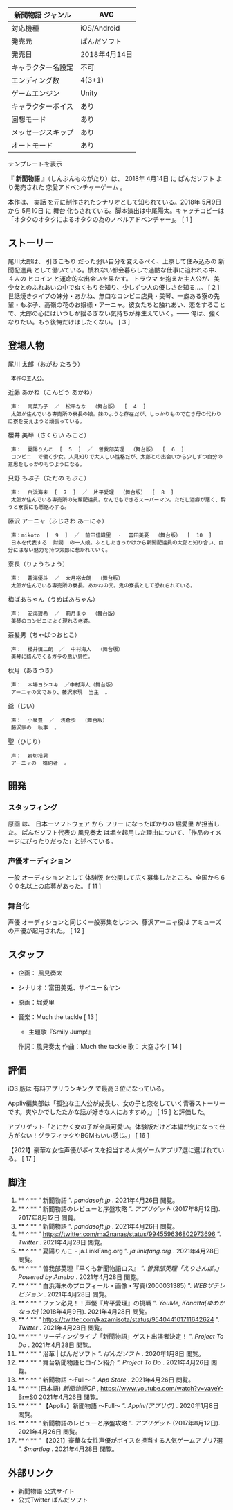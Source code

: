 新聞物語  ジャンル  |  AVG   
---|---  
対応機種  |  iOS/Android   
発売元  |  ぱんだソフト   
発売日  |  2018年4月14日   
キャラクター名設定  |  不可   
エンディング数  |  4(3+1)   
ゲームエンジン  |  Unity   
キャラクターボイス  |  あり   
回想モード  |  あり   
メッセージスキップ  |  あり   
オートモード  |  あり   
テンプレートを表示  
  
『 **新聞物語** 』（しんぶんものがたり）は、  2018年  4月14日  に  ぱんだソフト  より発売された  恋愛アドベンチャーゲーム  。

本作は、  実話  を元に制作されたシナリオとして知られている。2018年  5月9日  から  5月10日  に  舞台
化もされている。脚本演出は中尾陽太。キャッチコピーは「オタクのオタクによるオタクの為のノベルアドベンチャー」。  [  1  ]

##  ストーリー



尾川太郎は、  引きこもり  だった弱い自分を変えるべく、上京して住み込みの  新聞配達員
として働いている。慣れない都会暮らしで過酷な仕事に追われる中、４人の  ヒロイン  と運命的な出会いを果たす。  トラウマ
を抱えた主人公が、美少女とのふれあいの中でぬくもりを知り、少しずつ人の優しさを知る…。  [  2  ]
世話焼きタイプの妹分・あかね、無口なコンビニ店員・美琴、一癖ある寮の先輩・もぶ子、高嶺の花のお嬢様・アーニャ。彼女たちと触れあい、恋をすることで、太郎の心にはいつしか揺るぎない気持ちが芽生えていく。――
俺は、強くなりたい。もう後悔だけはしたくない。  [  3  ]

##  登場人物



尾川 太郎（おがわ たろう）

     本作の主人公。 
近藤 あかね（こんどう あかね）

     声：  南菜乃子  ／  松平なな  （舞台版）  [  4  ] 
     太郎が住んでいる専売所の寮長の娘。妹のような存在だが、しっかりもので亡き母の代わりに寮を支えようと頑張っている。 
櫻井 美琴（さくらい みこと）

     声：  夏陽りんこ  [  5  ]  ／  曽我部英理  （舞台版）  [  6  ] 
     コンビニ  で働く少女。人見知りで大人しい性格だが、太郎との出会いから少しずつ自分の意思をしっかりもつようになる。 
只野 もぶ子（ただの もぶこ）

     声：  白浜海未  [  7  ]  ／  片平愛理  （舞台版）  [  8  ] 
     太郎が住んでいる専売所の先輩配達員。なんでもできるスーパーマン。ただし酒癖が悪く、酔うと寮長にも悪絡みする。 
藤沢 アーニャ（ふじさわ あーにゃ）

     声：mikoto  [  9  ]  ／  前田佳織里  ・  富田美憂  （舞台版）  [  10  ] 
     日本を代表する  財閥  の一人娘。ふとしたきっかけから新聞配達員の太郎と知り合い、自分にはない魅力を持つ太郎に惹かれていく。 
寮長（りょうちょう）

     声：  蒼海優斗  ／  大月裕太朗  （舞台版） 
     太郎が住んでいる専売所の寮長。あかねの父。鬼の寮長として恐れられている。 
梅ばあちゃん（うめばあちゃん）

     声：  安海碧希  ／  莉月まゆ  （舞台版） 
     美琴のコンビニによく現れる老婆。 
茶髪男（ちゃぱつおとこ）

     声：  櫻井慎二朗  ／  中村海人  （舞台版） 
     美琴に絡んでくるガラの悪い男性。 
秋月（あきつき）

     声：  木場ヨシユキ  ／中村海人（舞台版） 
     アーニャの父であり、藤沢家現  当主  。 
爺（じい）

     声：  小泉豊  ／  浅倉歩  （舞台版） 
     藤沢家の  執事  。 
聖（ひじり）

     声：  岩切裕晃 
     アーニャの  婚約者  。 

##  開発



###  スタッフィング



原画  は、  日本一ソフトウェア  から  フリー  になったばかりの  堀愛里  が担当した。 ぱんだソフト代表の  風見奏太
は堀を起用した理由について、「作品のイメージにぴったりだった」と述べている。

###  声優オーディション



一般  オーディション  として  体験版  を公開して広く募集したところ、全国から６００名以上の応募があった。  [  11  ]

###  舞台化



声優  オーディションと同じく一般募集をしつつ、藤沢アーニャ役は  アミューズ  の声優が起用された。  [  12  ]

##  スタッフ



  * 企画：  風見奏太 
  * シナリオ：富田美兎、サイユー＆ヤン 
  * 原画：堀愛里 
  * 音楽：Much the tackle  [  13  ] 
    * 主題歌『Smily Jump!』 

     作詞：風見奏太 
     作曲：Much the tackle 
     歌：  大空さや  [  14  ] 

##  評価



iOS  版は  有料アプリランキング  で最高３位になっている。

Appliv編集部は「孤独な主人公が成長し、女の子と恋をしていく青春ストーリーです。爽やかでしたたかな話が好きな人におすすめ。」  [  15  ]
と評価した。

アプリゲット「とにかく女の子が全員可愛い。体験版だけど本編が気になって仕方がない！グラフィックやBGMもいい感じ。」  [  16  ]

【2021】豪華な女性声優がボイスを担当する人気ゲームアプリ7選に選ばれている。  [  17  ]

##  脚注



  1. ** ^  ** “  新聞物語  ”. _pandasoft.jp_ .  2021年4月26日  閲覧。 
  2. ** ^  ** “  新聞物語のレビューと序盤攻略  ”. _アプリゲット_ (2017年8月12日).  2017年8月12日  閲覧。 
  3. ** ^  ** “  新聞物語  ”. _pandasoft.jp_ .  2021年4月26日  閲覧。 
  4. ** ^  ** “  https://twitter.com/ma2nanas/status/994559636802973696  ”. _Twitter_ .  2021年4月28日  閲覧。 
  5. ** ^  ** “  夏陽りんこ - ja.LinkFang.org  ”. _ja.linkfang.org_ .  2021年4月28日  閲覧。 
  6. ** ^  ** “  曽我部英理『早くも新聞物語ロス』  ”. _曽我部英理「えりさんぽ。」Powered by Ameba_ .  2021年4月28日  閲覧。 
  7. ** ^  ** “  白浜海未のプロフィール・画像・写真(2000031385)  ”. _WEBザテレビジョン_ .  2021年4月28日  閲覧。 
  8. ** ^  ** “  ファン必見！！声優『片平愛理』の挑戦  ”. _YouMe, Kanatta[ゆめかなった]_ (2018年4月9日).  2021年4月28日  閲覧。 
  9. ** ^  ** “  https://twitter.com/kazamisota/status/954044101711642624  ”. _Twitter_ .  2021年4月28日  閲覧。 
  10. ** ^  ** “  リーディングライブ「新聞物語」ゲスト出演者決定！  ”. _Project To Do_ .  2021年4月28日  閲覧。 
  11. ** ^  ** “  沿革 | ぱんだソフト  ”. _ぱんだソフト_ .  2020年1月8日  閲覧。 
  12. ** ^  ** “  舞台新聞物語ヒロイン紹介  ”. _Project To Do_ .  2021年4月26日  閲覧。 
  13. ** ^  ** “  新聞物語 ～Full〜  ”. _App Store_ .  2021年4月26日  閲覧。 
  14. ** ^  ** (日本語)  _新聞物語OP_ ,  https://www.youtube.com/watch?v=vaveY-BrwS0  2021年4月26日  閲覧。 
  15. ** ^  ** “  【Appliv】新聞物語 ～Full〜  ”. _Appliv(アプリヴ)_ .  2020年1月8日  閲覧。 
  16. ** ^  ** “  新聞物語のレビューと序盤攻略  ”. _アプリゲット_ (2017年8月12日).  2021年4月26日  閲覧。 
  17. ** ^  ** “  【2021】豪華な女性声優がボイスを担当する人気ゲームアプリ7選  ”. _Smartlog_ .  2021年4月28日  閲覧。 

##  外部リンク



  * 新聞物語 公式サイト 
  * 公式Twitter  ぱんだソフト 

